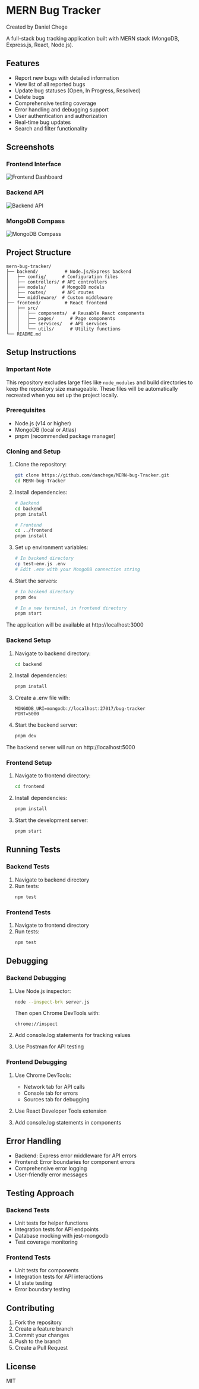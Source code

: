 # MERN Bug Tracker

Created by Daniel Chege

A full-stack bug tracking application built with MERN stack (MongoDB, Express.js, React, Node.js).

## Features

- Report new bugs with detailed information
- View list of all reported bugs
- Update bug statuses (Open, In Progress, Resolved)
- Delete bugs
- Comprehensive testing coverage
- Error handling and debugging support
- User authentication and authorization
- Real-time bug updates
- Search and filter functionality

## Screenshots

### Frontend Interface
![Frontend Dashboard](screenshots/frontend.png)

### Backend API
![Backend API](screenshots/backend_api.png)

### MongoDB Compass
![MongoDB Compass](screenshots/mongodbcompas.png)

## Project Structure

```
mern-bug-tracker/
├── backend/          # Node.js/Express backend
│   ├── config/      # Configuration files
│   ├── controllers/ # API controllers
│   ├── models/      # MongoDB models
│   ├── routes/      # API routes
│   └── middleware/  # Custom middleware
├── frontend/         # React frontend
│   ├── src/
│   │   ├── components/  # Reusable React components
│   │   ├── pages/      # Page components
│   │   ├── services/   # API services
│   │   └── utils/      # Utility functions
└── README.md
```

## Setup Instructions

### Important Note
This repository excludes large files like `node_modules` and build directories to keep the repository size manageable. These files will be automatically recreated when you set up the project locally.

### Prerequisites

- Node.js (v14 or higher)
- MongoDB (local or Atlas)
- pnpm (recommended package manager)

### Cloning and Setup

1. Clone the repository:
   ```bash
   git clone https://github.com/danchege/MERN-bug-Tracker.git
   cd MERN-bug-Tracker
   ```

2. Install dependencies:
   ```bash
   # Backend
   cd backend
   pnpm install
   
   # Frontend
   cd ../frontend
   pnpm install
   ```

3. Set up environment variables:
   ```bash
   # In backend directory
   cp test-env.js .env
   # Edit .env with your MongoDB connection string
   ```

4. Start the servers:
   ```bash
   # In backend directory
   pnpm dev
   
   # In a new terminal, in frontend directory
   pnpm start
   ```

The application will be available at http://localhost:3000

### Backend Setup

1. Navigate to backend directory:
   ```bash
   cd backend
   ```

2. Install dependencies:
   ```bash
   pnpm install
   ```

3. Create a .env file with:
   ```
   MONGODB_URI=mongodb://localhost:27017/bug-tracker
   PORT=5000
   ```

4. Start the backend server:
   ```bash
   pnpm dev
   ```

The backend server will run on http://localhost:5000

### Frontend Setup

1. Navigate to frontend directory:
   ```bash
   cd frontend
   ```

2. Install dependencies:
   ```bash
   pnpm install
   ```

3. Start the development server:
   ```bash
   pnpm start
   ```

## Running Tests

### Backend Tests

1. Navigate to backend directory
2. Run tests:
   ```bash
   npm test
   ```

### Frontend Tests

1. Navigate to frontend directory
2. Run tests:
   ```bash
   npm test
   ```

## Debugging

### Backend Debugging

1. Use Node.js inspector:
   ```bash
   node --inspect-brk server.js
   ```
   Then open Chrome DevTools with:
   ```
   chrome://inspect
   ```

2. Add console.log statements for tracking values
3. Use Postman for API testing

### Frontend Debugging

1. Use Chrome DevTools:
   - Network tab for API calls
   - Console tab for errors
   - Sources tab for debugging

2. Use React Developer Tools extension
3. Add console.log statements in components

## Error Handling

- Backend: Express error middleware for API errors
- Frontend: Error boundaries for component errors
- Comprehensive error logging
- User-friendly error messages

## Testing Approach

### Backend Tests

- Unit tests for helper functions
- Integration tests for API endpoints
- Database mocking with jest-mongodb
- Test coverage monitoring

### Frontend Tests

- Unit tests for components
- Integration tests for API interactions
- UI state testing
- Error boundary testing

## Contributing

1. Fork the repository
2. Create a feature branch
3. Commit your changes
4. Push to the branch
5. Create a Pull Request

## License

MIT
